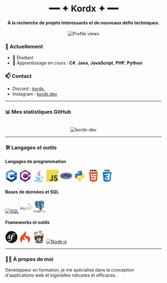 <h1 align="center">━━ ✦ Kordx ✦ ━━</h1>
<h4 align="center">À la recherche de projets intéressants et de nouveaux défis techniques.</h4>

<p align="center">
  <img src="https://komarev.com/ghpvc/?username=kordx-dev&label=Profile%20views&style=flat" alt="Profile views" />
</p>

### 🚀 Actuellement
- **🔭** Étudiant
- **🌱** Apprentissage en cours : **C#**, **Java**, **JavaScript**, **PHP**, **Python**

### 📫 Contact
- Discord : [kordx.](https://discord.com/users/kordx.)
- Instagram : [kordx.dev](https://www.instagram.com/kordx.dev)

---

### 📊 Mes statistiques GitHub
<p align="center">
<br>
<img src="https://github-readme-stats.vercel.app/api?username=kordx-dev&show_icons=true&locale=fr&theme=dark" alt="kordx-dev" /><br>
</p>

---

### 🛠️ Langages et outils
<p align="left">
  
  #### Langages de programmation
  <a href="https://learn.microsoft.com/cpp" target="_blank"><img src="https://raw.githubusercontent.com/devicons/devicon/refs/heads/master/icons/cplusplus/cplusplus-original.svg" alt="C++" width="40" height="40"/></a>
  <a href="https://learn.microsoft.com/en-us/dotnet/csharp/" target="_blank"><img src="https://raw.githubusercontent.com/devicons/devicon/master/icons/csharp/csharp-original.svg" alt="C#" width="40" height="40"/></a>
  <a href="https://www.java.com" target="_blank"><img src="https://raw.githubusercontent.com/devicons/devicon/master/icons/java/java-original.svg" alt="Java" width="40" height="40"/></a>
  <a href="https://developer.mozilla.org/en-US/docs/Web/JavaScript" target="_blank"><img src="https://raw.githubusercontent.com/devicons/devicon/master/icons/javascript/javascript-original.svg" alt="JavaScript" width="40" height="40"/></a>
  <a href="https://www.php.net/" target="_blank"><img src="https://raw.githubusercontent.com/devicons/devicon/master/icons/php/php-original.svg" alt="PHP" width="40" height="40"/></a>
  <a href="https://www.python.org" target="_blank"><img src="https://raw.githubusercontent.com/devicons/devicon/master/icons/python/python-original.svg" alt="Python" width="40" height="40"/></a>
  <a href="https://developer.mozilla.org/en-US/docs/Web/HTML" target="_blank"><img src="https://raw.githubusercontent.com/devicons/devicon/master/icons/html5/html5-original-wordmark.svg" alt="HTML5" width="40" height="40"/></a>
  <a href="https://developer.mozilla.org/en-US/docs/Web/CSS" target="_blank"><img src="https://raw.githubusercontent.com/devicons/devicon/master/icons/css3/css3-original-wordmark.svg" alt="CSS3" width="40" height="40"/></a>
  
  #### Bases de données et SQL
  <a href="https://sql.sh/" target="_blank"><img src="https://www.svgrepo.com/show/535339/database.svg" alt="SQL" width="40" height="40"/></a>
  <a href="https://www.mysql.com/" target="_blank"><img src="https://raw.githubusercontent.com/devicons/devicon/master/icons/mysql/mysql-original-wordmark.svg" alt="MySQL" width="40" height="40"/></a>
  <a href="https://www.postgresql.org/" target="_blank"><img src="https://raw.githubusercontent.com/devicons/devicon/master/icons/postgresql/postgresql-original-wordmark.svg" alt="PostgreSQL" width="40" height="40"/></a>

  #### Frameworks et outils
  <a href="https://symfony.com/" target="_blank"><img src="https://raw.githubusercontent.com/devicons/devicon/master/icons/symfony/symfony-original.svg" alt="Symfony" width="40" height="40"/></a>
  <a href="https://codeigniter.com/" target="_blank"><img src="https://raw.githubusercontent.com/devicons/devicon/master/icons/codeigniter/codeigniter-plain.svg" alt="CodeIgniter" width="40" height="40"/></a>
  <a href="https://getcomposer.org/" target="_blank"><img src="https://raw.githubusercontent.com/devicons/devicon/master/icons/composer/composer-original.svg" alt="Composer" width="40" height="40"/></a>
  <a href="https://nodejs.org" target="_blank"><img src="https://www.svgrepo.com/show/354119/nodejs-icon.svg" alt="Node.js" width="40" height="40"/></a>
</p>

---

### 👨‍💻 À propos de moi
Développeur en formation, je me spécialise dans la conception d'applications web et logicielles robustes et efficaces.
